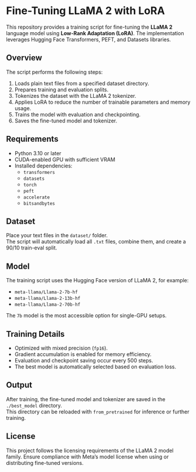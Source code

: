 # Fine-Tuning LLaMA 2 with LoRA

This repository provides a training script for fine-tuning the **LLaMA 2** language model using **Low-Rank Adaptation (LoRA)**. The implementation leverages Hugging Face Transformers, PEFT, and Datasets libraries.

## Overview

The script performs the following steps:

1. Loads plain text files from a specified dataset directory.
2. Prepares training and evaluation splits.
3. Tokenizes the dataset with the LLaMA 2 tokenizer.
4. Applies LoRA to reduce the number of trainable parameters and memory usage.
5. Trains the model with evaluation and checkpointing.
6. Saves the fine-tuned model and tokenizer.

## Requirements

- Python 3.10 or later  
- CUDA-enabled GPU with sufficient VRAM  
- Installed dependencies:
  - `transformers`
  - `datasets`
  - `torch`
  - `peft`
  - `accelerate`
  - `bitsandbytes`

## Dataset

Place your text files in the `dataset/` folder.  
The script will automatically load all `.txt` files, combine them, and create a 90/10 train-eval split.

## Model

The training script uses the Hugging Face version of LLaMA 2, for example:

- `meta-llama/Llama-2-7b-hf`  
- `meta-llama/Llama-2-13b-hf`  
- `meta-llama/Llama-2-70b-hf`  

The `7b` model is the most accessible option for single-GPU setups.

## Training Details

- Optimized with mixed precision (`fp16`).  
- Gradient accumulation is enabled for memory efficiency.  
- Evaluation and checkpoint saving occur every 500 steps.  
- The best model is automatically selected based on evaluation loss.  

## Output

After training, the fine-tuned model and tokenizer are saved in the `./best_model` directory.  
This directory can be reloaded with `from_pretrained` for inference or further training.

## License

This project follows the licensing requirements of the LLaMA 2 model family. Ensure compliance with Meta’s model license when using or distributing fine-tuned versions.
